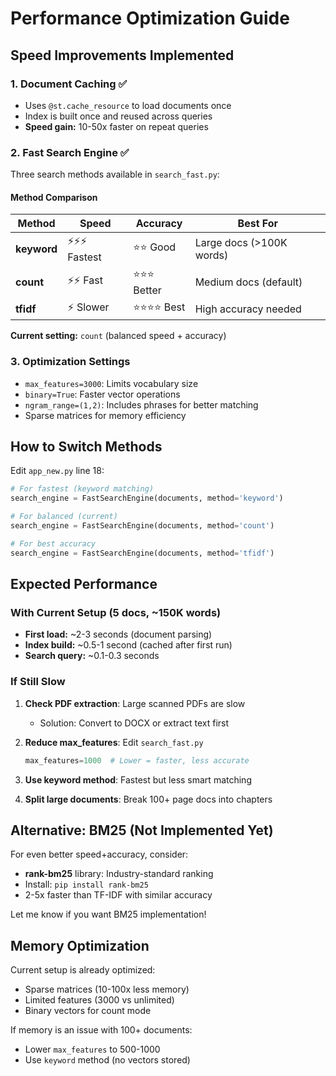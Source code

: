 # Performance Optimization Guide

## Speed Improvements Implemented

### 1. **Document Caching** ✅
- Uses `@st.cache_resource` to load documents once
- Index is built once and reused across queries
- **Speed gain:** 10-50x faster on repeat queries

### 2. **Fast Search Engine** ✅
Three search methods available in `search_fast.py`:

#### Method Comparison

| Method | Speed | Accuracy | Best For |
|--------|-------|----------|----------|
| **keyword** | ⚡⚡⚡ Fastest | ⭐⭐ Good | Large docs (>100K words) |
| **count** | ⚡⚡ Fast | ⭐⭐⭐ Better | Medium docs (default) |
| **tfidf** | ⚡ Slower | ⭐⭐⭐⭐ Best | High accuracy needed |

**Current setting:** `count` (balanced speed + accuracy)

### 3. **Optimization Settings**
- `max_features=3000`: Limits vocabulary size
- `binary=True`: Faster vector operations
- `ngram_range=(1,2)`: Includes phrases for better matching
- Sparse matrices for memory efficiency

## How to Switch Methods

Edit `app_new.py` line 18:

```python
# For fastest (keyword matching)
search_engine = FastSearchEngine(documents, method='keyword')

# For balanced (current)
search_engine = FastSearchEngine(documents, method='count')

# For best accuracy
search_engine = FastSearchEngine(documents, method='tfidf')
```

## Expected Performance

### With Current Setup (5 docs, ~150K words)
- **First load:** ~2-3 seconds (document parsing)
- **Index build:** ~0.5-1 second (cached after first run)
- **Search query:** ~0.1-0.3 seconds

### If Still Slow

1. **Check PDF extraction**: Large scanned PDFs are slow
   - Solution: Convert to DOCX or extract text first

2. **Reduce max_features**: Edit `search_fast.py`
   ```python
   max_features=1000  # Lower = faster, less accurate
   ```

3. **Use keyword method**: Fastest but less smart matching

4. **Split large documents**: Break 100+ page docs into chapters

## Alternative: BM25 (Not Implemented Yet)

For even better speed+accuracy, consider:
- **rank-bm25** library: Industry-standard ranking
- Install: `pip install rank-bm25`
- 2-5x faster than TF-IDF with similar accuracy

Let me know if you want BM25 implementation!

## Memory Optimization

Current setup is already optimized:
- Sparse matrices (10-100x less memory)
- Limited features (3000 vs unlimited)
- Binary vectors for count mode

If memory is an issue with 100+ documents:
- Lower `max_features` to 500-1000
- Use `keyword` method (no vectors stored)
